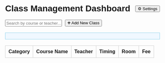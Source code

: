 <!DOCTYPE html>
<html lang="en">
<head>
  <meta charset="UTF-8" />
  <meta name="viewport" content="width=device-width, initial-scale=1.0" />
  <title>Class Management Dashboard</title>
  <style>
    body { font-family: Arial, sans-serif; padding: 20px; }
    .header { display: flex; justify-content: space-between; align-items: center; }
    .header h1 { margin: 0; }
    .search-add { margin: 20px 0; display: flex; gap: 10px; }
    table { width: 100%; border-collapse: collapse; margin-top: 20px; }
    th, td { border: 1px solid #ccc; padding: 10px; text-align: left; }
    .teacher-cell { display: flex; align-items: center; gap: 10px; }
    .teacher-cell img { border-radius: 50%; width: 40px; height: 40px; }
    .notification-box { background: #f0f8ff; border: 1px solid #87ceeb; padding: 10px; margin-top: 20px; }
  </style>
</head>
<body>
  <div class="header">
    <h1>Class Management Dashboard</h1>
    <button onclick="alert('Settings Panel Coming Soon!')">⚙️ Settings</button>
  </div>

  <div class="search-add">
    <input type="text" id="searchInput" placeholder="Search by course or teacher..." oninput="filterClasses()" />
    <button onclick="alert('Add Class Feature Coming Soon!')">➕ Add New Class</button>
  </div>

  <div id="notification" class="notification-box"></div>

  <table id="classTable">
    <thead>
      <tr>
        <th>Category</th>
        <th>Course Name</th>
        <th>Teacher</th>
        <th>Timing</th>
        <th>Room</th>
        <th>Fee</th>
      </tr>
    </thead>
    <tbody id="classBody"></tbody>
  </table>

  <script>
    const classes = [
      {
        category: "Dance",
        courseName: "Bharatnatyam",
        teacherName: "Meenakshi Rao",
        teacherImage: "https://via.placeholder.com/40",
        timing: "Saturday: 8:30 to 10:30am",
        room: "N/A",
        fee: "Rs.2800 (8 classes in a month)"
      },
      {
        category: "Music",
        courseName: "Hindustani Vocal",
        teacherName: "Akansha",
        teacherImage: "https://via.placeholder.com/40",
        timing: "Sat & Sun (Kids): 10:00 to 11:00am",
        room: "N/A",
        fee: "Rs.3000/-, Individual: Rs.1200/hr"
      },
      {
        category: "Fitness",
        courseName: "Dance Fitness",
        teacherName: "Ajay Soni",
        teacherImage: "https://via.placeholder.com/40",
        timing: "Mon, Wed, Fri: 6:15 to 7:15pm",
        room: "N/A",
        fee: "Rs.3500 (8 classes), Rs.4500 (12 classes)"
      }
      // Add more classes as needed
    ];

    const classBody = document.getElementById("classBody");

    function renderTable(filtered = classes) {
      classBody.innerHTML = "";
      filtered.forEach(cls => {
        const row = `<tr>
          <td><input value="${cls.category}" /></td>
          <td><input value="${cls.courseName}" /></td>
          <td class="teacher-cell">
            <img src="${cls.teacherImage}" alt="${cls.teacherName}" />
            <input value="${cls.teacherName}" />
          </td>
          <td><input value="${cls.timing}" /></td>
          <td><input value="${cls.room}" /></td>
          <td><input value="${cls.fee}" /></td>
        </tr>`;
        classBody.innerHTML += row;
      });
    }

    function filterClasses() {
      const search = document.getElementById("searchInput").value.toLowerCase();
      const filtered = classes.filter(c =>
        c.courseName.toLowerCase().includes(search) ||
        c.teacherName.toLowerCase().includes(search)
      );
      renderTable(filtered);
    }

    function showCurrentClasses() {
      const now = new Date();
      const hour = now.getHours();
      const min = now.getMinutes();
      const day = now.toLocaleString('en-US', { weekday: 'long' });

      const activeClasses = classes.filter(cls => {
        const match = cls.timing.match(/(\d{1,2}:\d{2})\s*(?:to|-)\s*(\d{1,2}:\d{2})(am|pm)/gi);
        if (!match) return false;

        return match.some(timeRange => {
          const [startRaw, endRaw] = timeRange.split(/to|-/i);
          const start = convertTo24Hour(startRaw.trim());
          const end = convertTo24Hour(endRaw.trim());

          const current = hour * 60 + min;
          return current >= start && current <= end && cls.timing.toLowerCase().includes(day.toLowerCase());
        });
      });

      const notificationBox = document.getElementById("notification");
      if (activeClasses.length) {
        notificationBox.innerHTML = `<strong>Ongoing Classes:</strong><ul>${activeClasses.map(cls => `<li>${cls.courseName} with ${cls.teacherName} (${cls.room})</li>`).join('')}</ul>`;
      } else {
        notificationBox.innerHTML = "<em>No classes are currently ongoing.</em>";
      }
    }

    function convertTo24Hour(timeStr) {
      const [h, m] = timeStr.match(/\d+/g);
      const isPM = /pm/i.test(timeStr);
      let hours = parseInt(h);
      if (isPM && hours !== 12) hours += 12;
      if (!isPM && hours === 12) hours = 0;
      return hours * 60 + parseInt(m);
    }

    renderTable();
    showCurrentClasses();
    setInterval(showCurrentClasses, 60000);
  </script>
</body>
</html>
